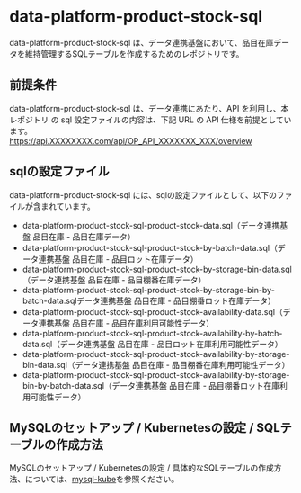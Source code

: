 # data-platform-product-stock-sql  
data-platform-product-stock-sql は、データ連携基盤において、品目在庫データを維持管理するSQLテーブルを作成するためのレポジトリです。  

## 前提条件  
data-platform-product-stock-sql は、データ連携にあたり、API を利用し、本レポジトリ の sql 設定ファイルの内容は、下記 URL の API 仕様を前提としています。  
https://api.XXXXXXXX.com/api/OP_API_XXXXXXX_XXX/overview      

## sqlの設定ファイル

data-platform-product-stock-sql には、sqlの設定ファイルとして、以下のファイルが含まれています。  

* data-platform-product-stock-sql-product-stock-data.sql（データ連携基盤 品目在庫 - 品目在庫データ）
* data-platform-product-stock-sql-product-stock-by-batch-data.sql（データ連携基盤 品目在庫 - 品目ロット在庫データ）
* data-platform-product-stock-sql-product-stock-by-storage-bin-data.sql（データ連携基盤 品目在庫 - 品目棚番在庫データ）
* data-platform-product-stock-sql-product-stock-by-storage-bin-by-batch-data.sqlデータ連携基盤 品目在庫 - 品目棚番ロット在庫データ）
* data-platform-product-stock-sql-product-stock-availability-data.sql（データ連携基盤 品目在庫 - 品目在庫利用可能性データ）
* data-platform-product-stock-sql-product-stock-availability-by-batch-data.sql（データ連携基盤 品目在庫 - 品目ロット在庫利用可能性データ）
* data-platform-product-stock-sql-product-stock-availability-by-storage-bin-data.sql（データ連携基盤 品目在庫 - 品目棚番在庫利用可能性データ）
* data-platform-product-stock-sql-product-stock-availability-by-storage-bin-by-batch-data.sql（データ連携基盤 品目在庫 - 品目棚番ロット在庫利用可能性データ）

## MySQLのセットアップ / Kubernetesの設定 / SQLテーブルの作成方法
MySQLのセットアップ / Kubernetesの設定 / 具体的なSQLテーブルの作成方法、については、[mysql-kube](https://github.com/latonaio/mysql-kube)を参照ください。
